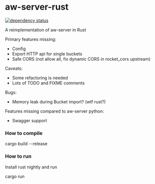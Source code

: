 aw-server-rust
==============

[![dependency status](https://deps.rs/repo/github/activitywatch/aw-server-rust/status.svg)](https://deps.rs/repo/github/activitywatch/aw-server-rust)

A reimplementation of aw-server in Rust

Primary features missing:
- Config
- Export HTTP api for single buckets
- Safe CORS (not allow all, fix dynamic CORS in rocket_cors upstream)

Caveats:
- Some refactoring is needed
- Lots of TODO and FIXME comments

Bugs:
- Memory leak during Bucket import? (wtf rust?)

Features missing compared to aw-server python:
- Swagger support

### How to compile

cargo build --release

### How to run

Install rust nightly and run

cargo run
